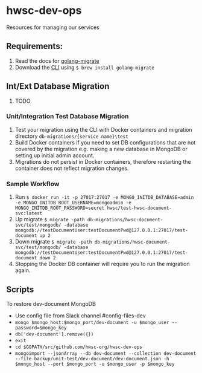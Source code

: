 # hwsc-dev-ops
Resources for managing our services

## Requirements:

1. Read the docs for [golang-migrate](https://github.com/golang-migrate/migrate)
2. Download the [CLI](https://github.com/golang-migrate/migrate/tree/master/cli) using `$ brew install golang-migrate`

## Int/Ext Database Migration
1. TODO

### Unit/Integration Test Database Migration
1. Test your migration using the CLI with Docker containers and migration directory `db-migrations/{service name}\test`
2. Build Docker containers if you need to set DB configurations that are not covered by the migration e.g. making a new database in MongoDB or setting up initial admin account.
3. Migrations do not persist in Docker containers, therefore restarting the container does not reflect migration changes.

### Sample Workflow
1. Run `$ docker run -it -p 27017:27017 -e MONGO_INITDB_DATABASE=admin -e MONGO_INITDB_ROOT_USERNAME=mongoadmin -e MONGO_INITDB_ROOT_PASSWORD=secret hwsc/test-hwsc-document-svc:latest`
2. Up migrate `$ migrate -path db-migrations/hwsc-document-svc/test/mongodb/ -database mongodb://testDocumentUser:testDocumentPwd@127.0.0.1:27017/test-document up 2`
3. Down migrate `$ migrate -path db-migrations/hwsc-document-svc/test/mongodb/ -database mongodb://testDocumentUser:testDocumentPwd@127.0.0.1:27017/test-document down 2`
4. Stopping the Docker DB container will require you to run the migration again.

## Scripts
To restore dev-document MongoDB
- Use config file from Slack channel #config-files-dev
- `mongo $mongo_host:$mongo_port/dev-document -u $mongo_user --password=$mongo_key` 
- `db['dev-document'].remove({})`
- `exit`
- `cd $GOPATH/src/github.com/hwsc-org/hwsc-dev-ops`
- `mongoimport --jsonArray --db dev-document --collection dev-document --file backup/unit-test/dev-document/dev-document.json -h $mongo_host --port $mongo_port -u $mongo_user -p $mongo_key`